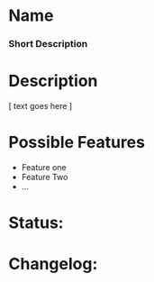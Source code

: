 # Name

### Short Description

# Description
[ text goes here ]

# Possible Features
 * Feature one
 * Feature Two
 * ...
 
# Status:
 
# Changelog:


